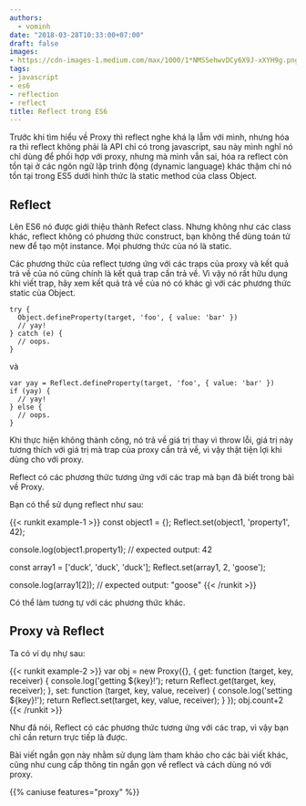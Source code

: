 ```yaml
---
authors:
  - vominh
date: "2018-03-28T10:33:00+07:00"
draft: false
images:
- https://cdn-images-1.medium.com/max/1000/1*NMSSehwvDCy6X9J-xXYH9g.png
tags:
- javascript
- es6
- reflection
- reflect
title: Reflect trong ES6
---
```


Trước khi tìm hiểu về Proxy thì reflect nghe khá lạ lẫm với mình, nhưng hóa ra thì reflect không phải là API chỉ có trong javascript, sau này mình nghĩ nó chỉ dùng để phối hợp với proxy, nhưng mà mình vẫn sai, hóa ra reflect còn tồn tại ở các ngôn ngữ lập trình động (dynamic language) khác thậm chí nó tồn tại trong ES5 dưới hình thức là static method của class Object.

## Reflect

Lên ES6 nó được giới thiệu thành Refect class. Nhưng không như các class khác, reflect không có phương thức construct, bạn không thể dùng toán tử new để tạo một instance. Mọi phương thức của nó là static.

Các phương thức của reflect tương ứng với các traps của proxy và kết quả trả về của nó cũng chính là kết quả trap cần trả về. Vì vậy nó rất hữu dụng khi viết trap, hãy xem kết quả trả về của nó có khác gì với các phương thức static của Object.

```
try {
  Object.defineProperty(target, 'foo', { value: 'bar' })
  // yay!
} catch (e) {
  // oops.
}
```

và

```
var yay = Reflect.defineProperty(target, 'foo', { value: 'bar' })
if (yay) {
  // yay!
} else {
  // oops.
}
```

Khi thực hiện không thành công, nó trả về giá trị thay vì throw lỗi, giá trị này tương thích với giá trị mà trap của proxy cần trả về, vì vậy thật tiện lợi khi dùng cho với proxy.

Reflect có các phương thức tương ứng với các trap mà bạn đã biết trong bài về Proxy.

Bạn có thể sử dụng reflect như sau:

{{< runkit example-1  >}}
const object1 = {};
Reflect.set(object1, 'property1', 42);

console.log(object1.property1);
// expected output: 42

const array1 = ['duck', 'duck', 'duck'];
Reflect.set(array1, 2, 'goose');

console.log(array1[2]);
// expected output: "goose"
{{< /runkit >}}

Có thể làm tương tự với các phương thức khác.

## Proxy và Reflect

Ta có ví dụ nhự sau:

{{< runkit example-2  >}}
var obj = new Proxy({}, {
  get: function (target, key, receiver) {
    console.log('getting ${key}!');
    return Reflect.get(target, key, receiver);
  },
  set: function (target, key, value, receiver) {
    console.log('setting ${key}!');
    return Reflect.set(target, key, value, receiver);
  }
});
obj.count+2
{{< /runkit >}}

Như đã nói, Reflect có các phương thức tương ứng với các trap, vì vậy bạn chỉ cần return trực tiếp là được.

Bài viết ngắn gọn này nhằm sử dụng làm tham khảo cho các bài viết khác, cũng như cung cấp thông tin ngắn gọn về reflect và cách dùng nó với proxy.

{{% caniuse features="proxy" %}}
